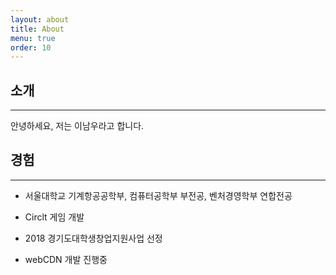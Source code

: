 ```yaml
---
layout: about
title: About
menu: true
order: 10
---
```


소개
-------------

****

안녕하세요, 저는 이남우라고 합니다.

경험
-------------

****

- 서울대학교 기계항공공학부, 컴퓨터공학부 부전공, 벤처경영학부 연합전공

- Circlt 게임 개발

- 2018 경기도대학생창업지원사업 선정

- webCDN 개발 진행중